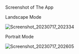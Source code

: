 Screenshot of The App

Landscape Mode

![Screenshot_20230717_202334](https://github.com/ShahirSammun/Flutter_Assignment/assets/135459672/aaa922ff-4ab3-4280-b29a-dd7194339e7e)

Portrait Mode

![Screenshot_20230717_202605](https://github.com/ShahirSammun/Flutter_Assignment/assets/135459672/a29ceb2c-cb0e-4f93-b436-e223147fd402)



